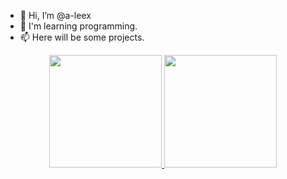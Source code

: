 - 👋 Hi, I’m @a-leex
- 💞️ I'm learning programming.
- 📫 Here will be some projects.
<div align="center">
  <a href="https://github.com/a-leex">
  <img height="180em" src="https://github-readme-stats.vercel.app/api?username=a-leex&show_icons=true&theme=onedark&include_all_commits=true&count_private=true"/>
  <img height="180em" src="https://github-readme-stats.vercel.app/api/top-langs/?username=a-leex&layout=compact&langs_count=7&theme=onedark"/>
</div>
<!---
a-leex/a-leex is a ✨ special ✨ repository because its `README.md` (this file) appears on your GitHub profile.
You can click the Preview link to take a look at your changes.
--->
